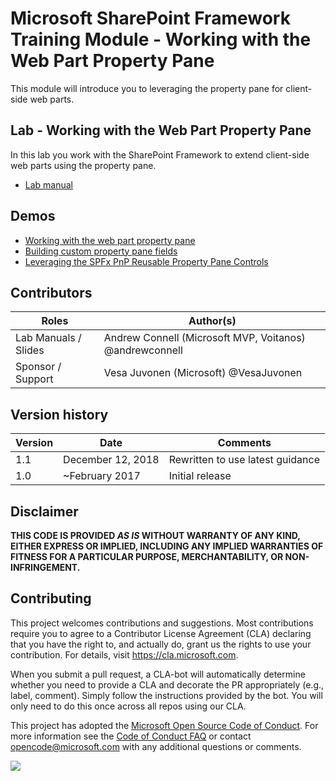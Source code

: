# Microsoft SharePoint Framework Training Module - Working with the Web Part Property Pane

This module will introduce you to leveraging the property pane for client-side web parts.

## Lab - Working with the Web Part Property Pane

In this lab you work with the SharePoint Framework to extend client-side web parts using the property pane.

- [Lab manual](./Lab.md)

## Demos

- [Working with the web part property pane](./Demos/01-proppane)
- [Building custom property pane fields](./Demos/02-custom-fields)
- [Leveraging the SPFx PnP Reusable Property Pane Controls](./Demos/03-pnp-controls)

## Contributors

|        Roles         |                        Author(s)                        |
| -------------------- | ------------------------------------------------------- |
| Lab Manuals / Slides | Andrew Connell (Microsoft MVP, Voitanos) @andrewconnell |
| Sponsor / Support    | Vesa Juvonen (Microsoft) @VesaJuvonen                   |

## Version history

| Version |       Date        |             Comments             |
| ------- | ----------------- | -------------------------------- |
| 1.1     | December 12, 2018 | Rewritten to use latest guidance |
| 1.0     | ~February 2017    | Initial release                  |

## Disclaimer

**THIS CODE IS PROVIDED *AS IS* WITHOUT WARRANTY OF ANY KIND, EITHER EXPRESS OR IMPLIED, INCLUDING ANY IMPLIED WARRANTIES OF FITNESS FOR A PARTICULAR PURPOSE, MERCHANTABILITY, OR NON-INFRINGEMENT.**

## Contributing

This project welcomes contributions and suggestions.  Most contributions require you to agree to a
Contributor License Agreement (CLA) declaring that you have the right to, and actually do, grant us
the rights to use your contribution. For details, visit https://cla.microsoft.com.

When you submit a pull request, a CLA-bot will automatically determine whether you need to provide
a CLA and decorate the PR appropriately (e.g., label, comment). Simply follow the instructions
provided by the bot. You will only need to do this once across all repos using our CLA.

This project has adopted the [Microsoft Open Source Code of Conduct](https://opensource.microsoft.com/codeofconduct/).
For more information see the [Code of Conduct FAQ](https://opensource.microsoft.com/codeofconduct/faq/) or
contact [opencode@microsoft.com](mailto:opencode@microsoft.com) with any additional questions or comments.

<img src="https://telemetry.sharepointpnp.com/sp-dev-training-spfx-webpart-proppane" />
